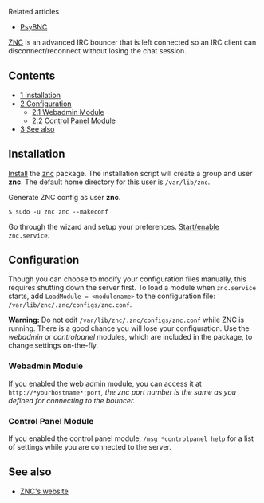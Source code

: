 Related articles

*   [PsyBNC](/index.php/PsyBNC "PsyBNC")

[ZNC](https://wiki.znc.in/ZNC) is an advanced IRC bouncer that is left connected so an IRC client can disconnect/reconnect without losing the chat session.

## Contents

*   [1 Installation](#Installation)
*   [2 Configuration](#Configuration)
    *   [2.1 Webadmin Module](#Webadmin_Module)
    *   [2.2 Control Panel Module](#Control_Panel_Module)
*   [3 See also](#See_also)

## Installation

[Install](/index.php/Install "Install") the [znc](https://www.archlinux.org/packages/?name=znc) package. The installation script will create a group and user **znc**. The default home directory for this user is `/var/lib/znc`.

Generate ZNC config as user **znc**.

```
$ sudo -u znc znc --makeconf

```

Go through the wizard and setup your preferences. [Start/enable](/index.php/Start/enable "Start/enable") `znc.service`.

## Configuration

Though you can choose to modify your configuration files manually, this requires shutting down the server first. To load a module when `znc.service` starts, add `LoadModule = <modulename>` to the configuration file: `/var/lib/znc/.znc/configs/znc.conf`.

**Warning:** Do not edit `/var/lib/znc/.znc/configs/znc.conf` while ZNC is running. There is a good chance you will lose your configuration. Use the *webadmin* or *controlpanel* modules, which are included in the package, to change settings on-the-fly.

### Webadmin Module

If you enabled the web admin module, you can access it at `http://*yourhostname*:port`*, the znc port number is the same as you defined for connecting to the bouncer.*

### Control Panel Module

If you enabled the control panel module, `/msg *controlpanel help` for a list of settings while you are connected to the server.

## See also

*   [ZNC's website](http://wiki.znc.in/ZNC)